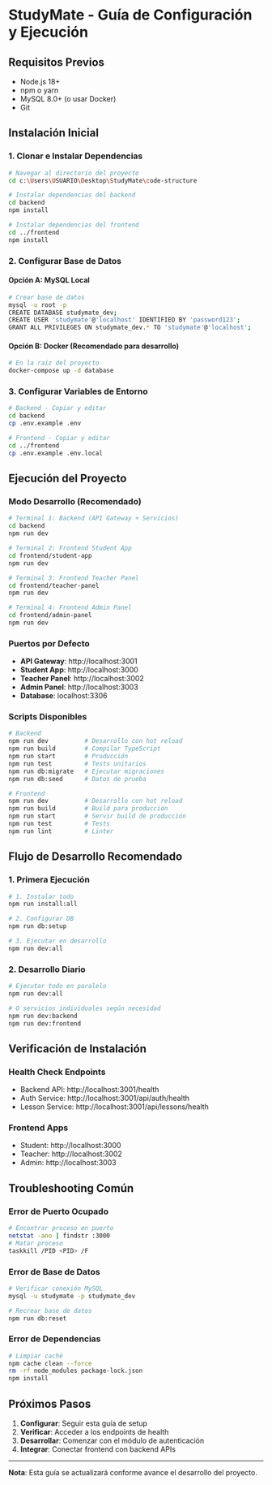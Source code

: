 # StudyMate - Guía de Configuración y Ejecución

## Requisitos Previos

- Node.js 18+ 
- npm o yarn
- MySQL 8.0+ (o usar Docker)
- Git

## Instalación Inicial

### 1. Clonar e Instalar Dependencias

```bash
# Navegar al directorio del proyecto
cd c:\Users\USUARIO\Desktop\StudyMate\code-structure

# Instalar dependencias del backend
cd backend
npm install

# Instalar dependencias del frontend
cd ../frontend
npm install
```

### 2. Configurar Base de Datos

#### Opción A: MySQL Local
```bash
# Crear base de datos
mysql -u root -p
CREATE DATABASE studymate_dev;
CREATE USER 'studymate'@'localhost' IDENTIFIED BY 'password123';
GRANT ALL PRIVILEGES ON studymate_dev.* TO 'studymate'@'localhost';
```

#### Opción B: Docker (Recomendado para desarrollo)
```bash
# En la raíz del proyecto
docker-compose up -d database
```

### 3. Configurar Variables de Entorno

```bash
# Backend - Copiar y editar
cd backend
cp .env.example .env

# Frontend - Copiar y editar  
cd ../frontend
cp .env.example .env.local
```

## Ejecución del Proyecto

### Modo Desarrollo (Recomendado)

```bash
# Terminal 1: Backend (API Gateway + Servicios)
cd backend
npm run dev

# Terminal 2: Frontend Student App
cd frontend/student-app
npm run dev

# Terminal 3: Frontend Teacher Panel
cd frontend/teacher-panel  
npm run dev

# Terminal 4: Frontend Admin Panel
cd frontend/admin-panel
npm run dev
```

### Puertos por Defecto

- **API Gateway**: http://localhost:3001
- **Student App**: http://localhost:3000
- **Teacher Panel**: http://localhost:3002
- **Admin Panel**: http://localhost:3003
- **Database**: localhost:3306

### Scripts Disponibles

```bash
# Backend
npm run dev          # Desarrollo con hot reload
npm run build        # Compilar TypeScript
npm run start        # Producción
npm run test         # Tests unitarios
npm run db:migrate   # Ejecutar migraciones
npm run db:seed      # Datos de prueba

# Frontend
npm run dev          # Desarrollo con hot reload
npm run build        # Build para producción
npm run start        # Servir build de producción
npm run test         # Tests
npm run lint         # Linter
```

## Flujo de Desarrollo Recomendado

### 1. Primera Ejecución
```bash
# 1. Instalar todo
npm run install:all

# 2. Configurar DB
npm run db:setup

# 3. Ejecutar en desarrollo
npm run dev:all
```

### 2. Desarrollo Diario
```bash
# Ejecutar todo en paralelo
npm run dev:all

# O servicios individuales según necesidad
npm run dev:backend
npm run dev:frontend
```

## Verificación de Instalación

### Health Check Endpoints
- Backend API: http://localhost:3001/health
- Auth Service: http://localhost:3001/api/auth/health
- Lesson Service: http://localhost:3001/api/lessons/health

### Frontend Apps
- Student: http://localhost:3000
- Teacher: http://localhost:3002  
- Admin: http://localhost:3003

## Troubleshooting Común

### Error de Puerto Ocupado
```bash
# Encontrar proceso en puerto
netstat -ano | findstr :3000
# Matar proceso
taskkill /PID <PID> /F
```

### Error de Base de Datos
```bash
# Verificar conexión MySQL
mysql -u studymate -p studymate_dev

# Recrear base de datos
npm run db:reset
```

### Error de Dependencias
```bash
# Limpiar caché
npm cache clean --force
rm -rf node_modules package-lock.json
npm install
```

## Próximos Pasos

1. **Configurar**: Seguir esta guía de setup
2. **Verificar**: Acceder a los endpoints de health
3. **Desarrollar**: Comenzar con el módulo de autenticación
4. **Integrar**: Conectar frontend con backend APIs

---

**Nota**: Esta guía se actualizará conforme avance el desarrollo del proyecto.
